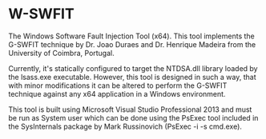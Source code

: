W-SWFIT
===

The Windows Software Fault Injection Tool (x64).  This tool implements the
G-SWFIT technique by Dr. Joao Duraes and Dr. Henrique Madeira from the
University of Coimbra, Portugal.

Currently, it's statically configured to target the NTDSA.dll library loaded by
the lsass.exe executable.  However, this tool is designed in such a way, that
with minor modifications it can be altered to perform the G-SWFIT technique
against any x64 application in a Windows environment.

This tool is built using Microsoft Visual Studio Professional 2013 and must be
run as System user which can be done using the PsExec tool included in the
SysInternals package by Mark Russinovich (PsExec -i -s cmd.exe).
